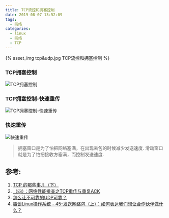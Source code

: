 ```yaml
---
title: TCP流控和拥塞控制
date: 2019-08-07 13:52:09
tags: 
  - 网络
categories: 
  - linux
  - 网络
  - TCP   
---
```


<p></p>
<!-- more -->

{% asset_img   tcp&udp.jpg  TCP流控和拥塞控制 %}

### TCP拥塞控制
![TCP拥塞控制](https://user-images.githubusercontent.com/5608425/63579884-31ba4c00-c5c6-11e9-97d1-28defaa3286f.jpg)   

### TCP拥塞控制-快速重传
![TCP拥塞控制-快速重传](https://user-images.githubusercontent.com/5608425/63579883-31ba4c00-c5c6-11e9-83ca-78a892b3243d.jpg)   

### 快速重传
![快速重传](https://user-images.githubusercontent.com/5608425/63579882-3121b580-c5c6-11e9-8483-c53b4ec03fe6.jpg)  


> 拥塞窗口是为了怕把网络塞满，在出现丢包的时候减少发送速度.
  滑动窗口就是为了怕把接收方塞满，而控制发送速度.

## 参考:
1. [TCP 的那些事儿（下）](https://coolshell.cn/articles/11609.html)
2. [（四）：网络性能排查之TCP重传与重复ACK](https://www.kancloud.cn/digest/wireshark/62473)
3. [怎么让不可靠的UDP可靠？](http://www.dataguru.cn/article-12653-1.html)
4. [趣谈Linux操作系统 - 45-发送网络包（上）：如何表达我们想让合作伙伴做什么？]()